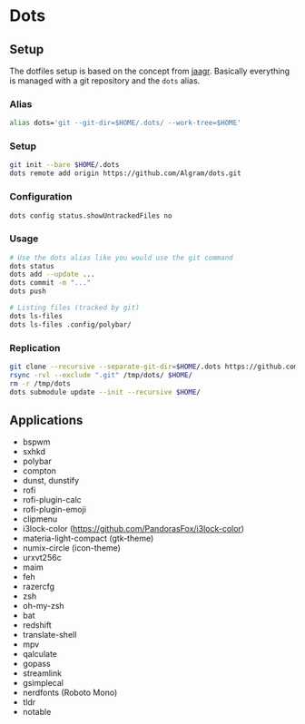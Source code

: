
# Dots

## Setup
The dotfiles setup is based on the concept from [jaagr](https://github.com/jaagr/dots). Basically everything is managed with a git repository and the `dots` alias.
### Alias
```sh
alias dots='git --git-dir=$HOME/.dots/ --work-tree=$HOME'
```

### Setup
```sh
git init --bare $HOME/.dots
dots remote add origin https://github.com/Algram/dots.git
```

### Configuration
```sh
dots config status.showUntrackedFiles no
```

### Usage
```sh
# Use the dots alias like you would use the git command
dots status
dots add --update ...
dots commit -m "..."
dots push

# Listing files (tracked by git)
dots ls-files
dots ls-files .config/polybar/
```

### Replication
```sh
git clone --recursive --separate-git-dir=$HOME/.dots https://github.com/Algram/dots.git /tmp/dots
rsync -rvl --exclude ".git" /tmp/dots/ $HOME/
rm -r /tmp/dots
dots submodule update --init --recursive $HOME/
```

## Applications
- bspwm
- sxhkd
- polybar
- compton
- dunst, dunstify
- rofi
- rofi-plugin-calc
- rofi-plugin-emoji
- clipmenu
- i3lock-color (https://github.com/PandorasFox/i3lock-color)
- materia-light-compact (gtk-theme)
- numix-circle (icon-theme)
- urxvt256c
- maim
- feh
- razercfg
- zsh
- oh-my-zsh
- bat
- redshift
- translate-shell
- mpv
- qalculate
- gopass
- streamlink
- gsimplecal
- nerdfonts (Roboto Mono)
- tldr
- notable